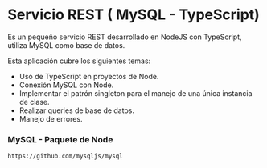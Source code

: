 # Servicio REST ( MySQL - TypeScript)

Es un pequeño servicio REST desarrollado en NodeJS con TypeScript, utiliza MySQL como base de datos.

Esta aplicación cubre los siguientes temas:

* Usó de TypeScript en proyectos de Node.
* Conexión MySQL con Node.
* Implementar el patrón singleton para el manejo de una única instancia de clase.
* Realizar queries de base de datos.
* Manejo de errores.

### MySQL - Paquete de Node
    
    https://github.com/mysqljs/mysql